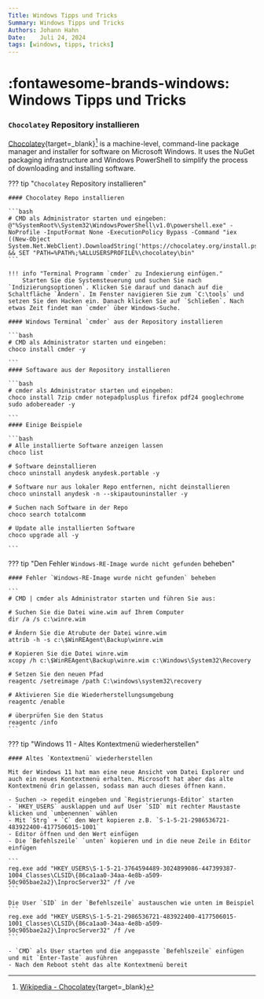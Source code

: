 ```yaml
---
Title: Windows Tipps und Tricks
Summary: Windows Tipps und Tricks
Authors: Johann Hahn
Date:    Juli 24, 2024
tags: [windows, tipps, tricks]
---
```


# :fontawesome-brands-windows: Windows Tipps und Tricks

### `Chocolatey` Repository installieren

[Chocolatey](https://chocolatey.org/){target=\_blank}[^1] is a machine-level, command-line package manager and installer for software on Microsoft Windows. It uses the NuGet packaging infrastructure and Windows PowerShell to simplify the process of downloading and installing software.

??? tip "`Chocolatey` Repository installieren"

    #### Chocolatey Repo installieren

    ```bash
    # CMD als Administrator starten und eingeben:
    @"%SystemRoot%\System32\WindowsPowerShell\v1.0\powershell.exe" -NoProfile -InputFormat None -ExecutionPolicy Bypass -Command "iex ((New-Object System.Net.WebClient).DownloadString('https://chocolatey.org/install.ps1'))" && SET "PATH=%PATH%;%ALLUSERSPROFILE%\chocolatey\bin"
    ```

    !!! info "Terminal Programm `cmder` zu Indexierung einfügen."
        Starten Sie die Systemsteuerung und suchen Sie nach `Indizierungsoptionen`. Klicken Sie darauf und danach auf die Schaltfläche `Ändern`. Im Fenster navigieren Sie zum `C:\tools` und setzen Sie den Hacken ein. Danach klicken Sie auf `Schließen`. Nach etwas Zeit findet man `cmder` über Windows-Suche.    

    #### Windows Terminal `cmder` aus der Repository installieren

    ```bash
    # CMD als Administrator starten und eingeben:
    choco install cmder -y

    ```
    #### Softaware aus der Repository installieren

    ```bash
    # cmder als Administrator starten und eingeben:
    choco install 7zip cmder notepadplusplus firefox pdf24 googlechrome sudo adobereader -y

    ```
    #### Einige Beispiele

    ```bash
    # Alle installierte Software anzeigen lassen
    choco list
   
    # Software deinstallieren
    choco uninstall anydesk anydesk.portable -y

    # Software nur aus lokaler Repo entfernen, nicht deinstallieren 
    choco uninstall anydesk -n --skipautouninstaller -y

    # Suchen nach Software in der Repo
    choco search totalcomm

    # Update alle installierten Software
    choco upgrade all -y
    
    ```

??? tip "Den Fehler `Windows-RE-Image wurde nicht gefunden` beheben"

    #### Fehler `Windows-RE-Image wurde nicht gefunden` beheben

    ```
    # CMD | cmder als Administrator starten und führen Sie aus:
    
    # Suchen Sie die Datei wine.wim auf Ihrem Computer
    dir /a /s c:\winre.wim

    # Ändern Sie die Atrubute der Datei winre.wim
    attrib -h -s c:\$WinREAgent\Backup\winre.wim
    
    # Kopieren Sie die Datei winre.wim
    xcopy /h c:\$WinREAgent\Backup\winre.wim c:\Windows\System32\Recovery

    # Setzen Sie den neuen Pfad
    reagentc /setreimage /path C:\windows\system32\recovery

    # Aktivieren Sie die Wiederherstellungsumgebung
    reagentc /enable

    # überprüfen Sie den Status
    reagentc /info
    ```

??? tip "Windows 11 - Altes Kontextmenü wiederherstellen"

    #### Altes `Kontextmenü` wiederherstellen

    Mit der Windows 11 hat man eine neue Ansicht vom Datei Explorer und auch ein neues Kontextmenü erhalten. Microsoft hat aber das alte Kontextmenü drin gelassen, sodass man auch dieses öffnen kann.

    - Suchen -> regedit eingeben und `Registrierungs-Editor` starten
    - `HKEY_USERS` ausklappen und auf User `SID` mit rechter Maustaste klicken und `umbenennen` wählen
    - Mit `Strg` + `C` den Wert kopieren z.B. `S-1-5-21-2986536721-483922400-4177506015-1001`
    - Editor öffnen und den Wert einfügen
    - Die `Befehlszeile` `unten` kopieren und in die neue Zeile in Editor einfügen

    ```
    reg.exe add "HKEY_USERS\S-1-5-21-3764594489-3024899086-447399387-1004_Classes\CLSID\{86ca1aa0-34aa-4e8b-a509-50c905bae2a2}\InprocServer32" /f /ve
    ```

    Die User `SID` in der `Befehlszeile` austauschen wie unten im Beispiel
    ```
    reg.exe add "HKEY_USERS\S-1-5-21-2986536721-483922400-4177506015-1001_Classes\CLSID\{86ca1aa0-34aa-4e8b-a509-50c905bae2a2}\InprocServer32" /f /ve    
    ```

    - `CMD` als User starten und die angepasste `Befehlszeile` einfügen und mit `Enter-Taste` ausführen
    - Nach dem Reboot steht das alte Kontextmenü bereit

[^1]: [Wikipedia - Chocolatey](https://de.wikipedia.org/wiki/Chocolatey){target=\_blank}
